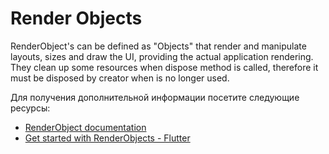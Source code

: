 # Render Objects

RenderObject's can be defined as "Objects" that render and manipulate layouts, sizes and draw the UI, providing the actual application rendering. They clean up some resources when dispose method is called, therefore it must be disposed by creator when is no longer used.

Для получения дополнительной информации посетите следующие ресурсы:

- [RenderObject documentation](https://api.flutter.dev/flutter/rendering/RenderObject-class.html)
- [Get started with RenderObjects - Flutter](https://jasper-dev.hashnode.dev/getting-started-with-renderobjects-in-flutter)
